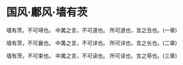 # 国风·鄘风·墙有茨

墙有茨，不可埽也。
中冓之言，不可道也。
所可道也，言之丑也。(一章)

墙有茨，不可襄也。
中冓之言，不可详也。
所可详也，言之长也。(二章)

墙有茨，不可束也。
中冓之言，不可读也。
所可读也，言之辱也。(三章)

